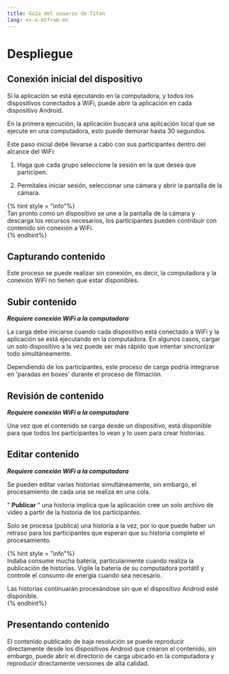 ```yaml
---
title: Guía del usuario de Titan
lang: es-x-mtfrom-en
---
```

<h1> Despliegue </h1> 

<h2> Conexión inicial del dispositivo </h2> 

 Si la aplicación se está ejecutando en la computadora, y todos los dispositivos conectados a WiFi, puede abrir la aplicación en cada dispositivo Android.  

 En la primera ejecución, la aplicación buscará una aplicación local que se ejecute en una computadora, esto puede demorar hasta 30 segundos.  

 Este paso inicial debe llevarse a cabo con sus participantes dentro del alcance del WiFi:  

<ol><li> Haga que cada grupo seleccione la sesión en la que desea que participen. </li></ol> 
<ol start="2"><li> Permítales iniciar sesión, seleccionar una cámara y abrir la pantalla de la cámara. </li></ol> 

 {% hint style = &quot;info&quot;%}  
 Tan pronto como un dispositivo se une a la pantalla de la cámara y descarga los recursos necesarios, los participantes pueden contribuir con contenido sin conexión a WiFi.  
 {% endhint%}  

<h2> Capturando contenido </h2> 

 Este proceso se puede realizar sin conexión, es decir, la computadora y la conexión WiFi no tienen que estar disponibles.  

<h2> Subir contenido </h2> 

 <em><strong>Requiere conexión WiFi a la computadora</strong></em>  

 La carga debe iniciarse cuando cada dispositivo está conectado a WiFi y la aplicación se está ejecutando en la computadora. En algunos casos, cargar un solo dispositivo a la vez puede ser más rápido que intentar sincronizar todo simultáneamente.  

 Dependiendo de los participantes, este proceso de carga podría integrarse en &#39;paradas en boxes&#39; durante el proceso de filmación.  

<h2> Revisión de contenido </h2> 

 <em><strong>Requiere conexión WiFi a la computadora</strong></em>  

 Una vez que el contenido se carga desde un dispositivo, está disponible para que todos los participantes lo vean y lo usen para crear historias.  

<h2> Editar contenido </h2> 

 <em><strong>Requiere conexión WiFi a la computadora</strong></em>  

 Se pueden editar varias historias simultáneamente, sin embargo, el procesamiento de cada una se realiza en una cola.  

 &quot; <strong>Publicar</strong> &quot; una historia implica que la aplicación cree un solo archivo de video a partir de la historia de los participantes.  

 Solo se procesa (publica) una historia a la vez, por lo que puede haber un retraso para los participantes que esperan que su historia complete el procesamiento.  

 {% hint style = &quot;info&quot;%}  
 Indaba consume mucha batería, particularmente cuando realiza la publicación de historias. Vigile la batería de su computadora portátil y controle el consumo de energía cuando sea necesario.  

 Las historias continuarán procesándose sin que el dispositivo Android esté disponible.  
 {% endhint%}  

<h2> Presentando contenido </h2> 

 El contenido publicado de baja resolución se puede reproducir directamente desde los dispositivos Android que crearon el contenido, sin embargo, puede abrir el directorio de carga ubicado en la computadora y reproducir directamente versiones de alta calidad.  


